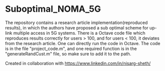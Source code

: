 # Suboptimal_NOMA_5G
The repository contains a research article implementation(reproduced results), in which the authors have proposed a sub optimal scheme for up-link multiple access in 5G systems.
  There is a Octave code file which reproduces results correctly for users > 100, and for users < 100, it deviates from the research article. One can directly run the code in Octave. The code is in the file "project_code.m", and one required function is in the "generateRandCust.m" file, so make sure to add it to the path.

Created in collaboration with https://www.linkedin.com/in/nisarg-sheth/
